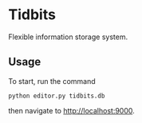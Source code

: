 # Tidbits
Flexible information storage system.

## Usage
To start, run the command
```
python editor.py tidbits.db
```
then navigate to [http://localhost:9000](http://localhost:9000).